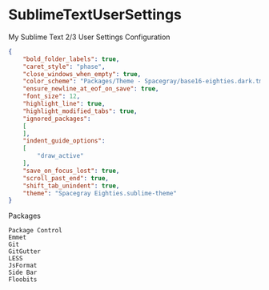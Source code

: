 SublimeTextUserSettings
=======================

My Sublime Text 2/3 User Settings Configuration
```json
{
	"bold_folder_labels": true,
	"caret_style": "phase",
	"close_windows_when_empty": true,
	"color_scheme": "Packages/Theme - Spacegray/base16-eighties.dark.tmTheme",
	"ensure_newline_at_eof_on_save": true,
	"font_size": 12,
	"highlight_line": true,
	"highlight_modified_tabs": true,
	"ignored_packages":
	[
	],
	"indent_guide_options":
	[
		"draw_active"
	],
	"save_on_focus_lost": true,
	"scroll_past_end": true,
	"shift_tab_unindent": true,
	"theme": "Spacegray Eighties.sublime-theme"
}

```
Packages
```
Package Control
Emmet
Git
GitGutter
LESS
JsFormat
Side Bar
Floobits
```

